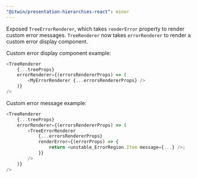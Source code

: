 ```yaml
---
"@itwin/presentation-hierarchies-react": minor
---
```


Exposed `TreeErrorRenderer`, which takes `renderError` property to render custom error messages.
`TreeRenderer` now takes `errorRenderer` to render a custom error display component.

Custom error display component example:

```ts
<TreeRenderer
    {...treeProps}
    errorRenderer={(errorsRendererProps) => (
        <MyErrorRenderer {...errorsRendererProps} />
    )}
/>
```

Custom error message example:

```ts
<TreeRenderer
    {...treeProps}
    errorRenderer={(errorsRendererProps) => (
        <TreeErrorRenderer
            {...errorsRendererProps}
            renderError={(errorProps) => {
                return <unstable_ErrorRegion.Item message={...} />;
            }}
        />
    )}
/>
```

